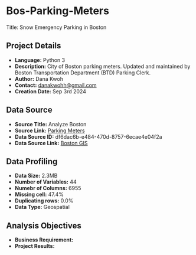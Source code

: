 # Bos-Parking-Meters
Title: Snow Emergency Parking in Boston

## Project Details
- **Language:** Python 3
- **Description:** City of Boston parking meters. Updated and maintained by Boston Transportation Department (BTD) Parking Clerk.
- **Author:** Dana Kwoh
- **Contact:** [danakwohh@gmail.com](mailto:danakwohh@gmail.com)
- **Creation Date:** Sep 3rd 2024

## Data Source
- **Source Title:** Analyze Boston
- **Source Link:** [Parking Meters](https://data.boston.gov/dataset/parking-meters)
- **Data Source ID:** df6dac6b-e484-470d-8757-6ecae4e04f2a
- **Data Source Link:** [Boston GIS](https://bostonopendata-boston.opendata.arcgis.com/datasets/boston::parking-meters/about)

## Data Profiling
- **Data Size:** 2.3MB
- **Number of Variables:** 44
- **Numebr of Columns:** 6955
- **Missing cell:** 47.4%
- **Duplicating rows:** 0.0%
- **Data Type:** Geospatial

## Analysis Objectives
- **Business Requirement:** 
- **Project Results:** 